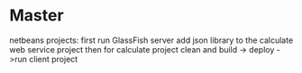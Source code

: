 # Master

netbeans projects:
first run GlassFish server
add json library to the calculate web service project
then for calculate project clean and build -> deploy 
->run client project
